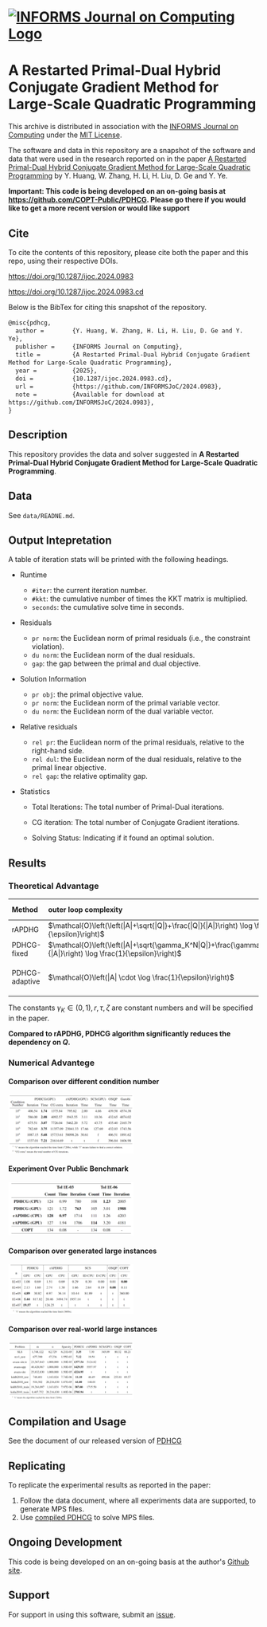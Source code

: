 # [![INFORMS Journal on Computing Logo](https://INFORMSJoC.github.io/logos/INFORMS_Journal_on_Computing_Header.jpg)](https://pubsonline.informs.org/journal/ijoc)

# A Restarted Primal-Dual Hybrid Conjugate Gradient Method for Large-Scale Quadratic Programming

This archive is distributed in association with the [INFORMS Journal on
Computing](https://pubsonline.informs.org/journal/ijoc) under the [MIT License](LICENSE).

The software and data in this repository are a snapshot of the software and data
that were used in the research reported on in the paper 
[A Restarted Primal-Dual Hybrid Conjugate Gradient Method for Large-Scale Quadratic Programming](https://doi.org/10.1287/ijoc.2024.0983) by Y. Huang, W. Zhang, H. Li, H. Liu, D. Ge and Y. Ye. 


**Important: This code is being developed on an on-going basis at 
https://github.com/COPT-Public/PDHCG. Please go there if you would like to
get a more recent version or would like support**

## Cite

To cite the contents of this repository, please cite both the paper and this repo, using their respective DOIs.

https://doi.org/10.1287/ijoc.2024.0983

https://doi.org/10.1287/ijoc.2024.0983.cd

Below is the BibTex for citing this snapshot of the repository.

```
@misc{pdhcg,
  author =        {Y. Huang, W. Zhang, H. Li, H. Liu, D. Ge and Y. Ye},
  publisher =     {INFORMS Journal on Computing},
  title =         {A Restarted Primal-Dual Hybrid Conjugate Gradient Method for Large-Scale Quadratic Programming},
  year =          {2025},
  doi =           {10.1287/ijoc.2024.0983.cd},
  url =           {https://github.com/INFORMSJoC/2024.0983},
  note =          {Available for download at https://github.com/INFORMSJoC/2024.0983},
}  
```

## Description

This repository provides the data and solver suggested in **A Restarted Primal-Dual Hybrid Conjugate Gradient Method for Large-Scale Quadratic Programming**.

## Data
See `data/READNE.md`.

## Output Intepretation

A table of iteration stats will be printed with the following headings.

- Runtime

  - `#iter`: the current iteration number.
  - `#kkt`: the cumulative number of times the KKT matrix is multiplied.
  - `seconds`: the cumulative solve time in seconds.

- Residuals

  - `pr norm`: the Euclidean norm of primal residuals (i.e., the constraint violation).
  - `du norm`: the Euclidean norm of the dual residuals.
  - `gap`: the gap between the primal and dual objective.

- Solution Information

  - `pr obj`: the primal objective value.
  - `pr norm`: the Euclidean norm of the primal variable vector.
  - `du norm`: the Euclidean norm of the dual variable vector.

- Relative residuals

  - `rel pr`: the Euclidean norm of the primal residuals, relative to the right-hand side.
  - `rel dul`: the Euclidean norm of the dual residuals, relative to the primal linear objective.
  - `rel gap`: the relative optimality gap.
  

- Statistics
  - Total Iterations: The total number of Primal-Dual iterations.

  - CG  iteration: The total number of Conjugate Gradient iterations.

  - Solving Status: Indicating if it found an optimal solution.


## Results

### Theoretical Advantage

| Method | outer loop complexity | extra CG steps |
| :--- | :--- | :--- |
| rAPDHG | $\mathcal{O}\left(\left(\|A\|+\sqrt{\|Q\|}+\frac{\|Q\|}{\|A\|}\right) \log \frac{1}{\epsilon}\right)$ | - |
| PDHCG-fixed | $\mathcal{O}\left(\left(\|A\|+\sqrt{\gamma_K^N\|Q\|}+\frac{\gamma_K^N\|Q\|}{\|A\|}\right) \log \frac{1}{\epsilon}\right)$ | $N$ |
| PDHCG-adaptive | $\mathcal{O}\left(\|A\| \cdot \log \frac{1}{\epsilon}\right)$ | $\log_{r} \frac{\zeta}{2(1+\tau\|A\|)(1+\tau\|Q\|)}$ |

The constants $\gamma_K \in (0, 1), r, \tau, \zeta$ are constant numbers and will be specified in the paper.

**Compared to rAPDHG, PDHCG algorithm significantly reduces the dependency on $Q$.**

### Numerical Advantege
#### Comparison over different condition number

<img src="asset/condition.png" width="50%" />

#### Experiment Over Public Benchmark
<img src="asset/MM.png" width="50%" />

#### Comparison over generated large instances
<img src="asset/randomqp.png" width="50%" />

#### Comparison over real-world large instances
<img src="asset/real_large.png" width="50%" />

## Compilation and Usage
See the document of our released version of [PDHCG](https://github.com/Lhongpei/IJOC-PDHCG/releases/tag/v0.1.0)

## Replicating
To replicate the experimental results as reported in the paper:
1. Follow the data document, where all experiments data are supported, to generate MPS files.
2. Use [compiled PDHCG](https://github.com/Lhongpei/IJOC-PDHCG/releases/tag/v0.1.0) to solve MPS files.

## Ongoing Development

This code is being developed on an on-going basis at the author's
[Github site](https://github.com/COPT-Public/PDHCG).

## Support

For support in using this software, submit an
[issue](https://github.com/COPT-Public/PDHCG/issues/new).
